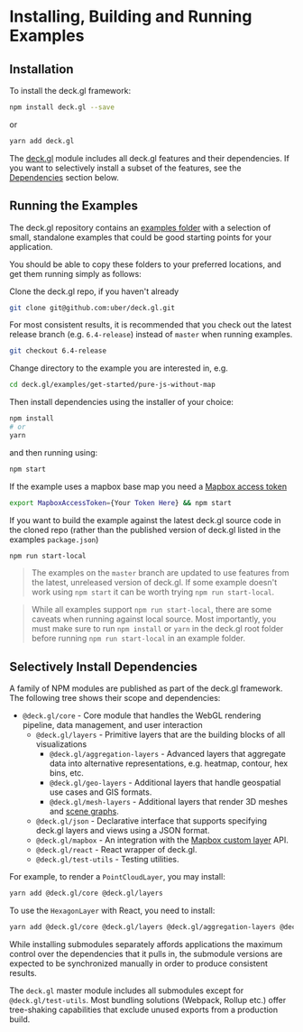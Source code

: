 # Installing, Building and Running Examples

## Installation

To install the deck.gl framework:

```bash
npm install deck.gl --save
```

or

```bash
yarn add deck.gl
```

The [deck.gl](https://www.npmjs.com/package/deck.gl) module includes all deck.gl features and their dependencies. If you want to selectively install a subset of the features, see the [Dependencies](#selectively-install-dependencies) section below.


## Running the Examples

The deck.gl repository contains an [examples folder](https://github.com/uber/deck.gl/tree/master/examples) with a selection of small, standalone examples that could be good starting points for your application.

You should be able to copy these folders to your preferred locations, and get them running simply as follows:

Clone the deck.gl repo, if you haven't already

```bash
git clone git@github.com:uber/deck.gl.git
```

For most consistent results, it is recommended that you check out the latest release branch (e.g. `6.4-release`) instead of `master` when running examples.

```bash
git checkout 6.4-release
```

Change directory to the example you are interested in, e.g.

```bash
cd deck.gl/examples/get-started/pure-js-without-map
```

Then install dependencies using the installer of your choice:

```bash
npm install
# or
yarn
```

and then running using:

```bash
npm start
```

If the example uses a mapbox base map you need a [Mapbox access token](/docs/get-started/using-with-mapbox-gl.md)

```bash
export MapboxAccessToken={Your Token Here} && npm start
```

If you want to build the example against the latest deck.gl source code in the cloned repo (rather than the published version of deck.gl listed in the examples `package.json`)

```bash
npm run start-local
```

> The examples on the `master` branch are updated to use features from the latest, unreleased version of deck.gl. If some example doesn't work using `npm start` it can be worth trying `npm run start-local`.

> While all examples support `npm run start-local`, there are some caveats when running against local source. Most importantly, you must make sure to run `npm install` or `yarn` in the deck.gl root folder before running `npm run start-local` in an example folder.


## Selectively Install Dependencies

A family of NPM modules are published as part of the deck.gl framework. The following tree shows their scope and dependencies:

- `@deck.gl/core` - Core module that handles the WebGL rendering pipeline, data management, and user interaction
  + `@deck.gl/layers` - Primitive layers that are the building blocks of all visualizations
    * `@deck.gl/aggregation-layers` - Advanced layers that aggregate data into alternative representations, e.g. heatmap, contour, hex bins, etc.
    * `@deck.gl/geo-layers` - Additional layers that handle geospatial use cases and GIS formats.
    * `@deck.gl/mesh-layers` - Additional layers that render 3D meshes and [scene graphs](https://en.wikipedia.org/wiki/Scene_graph).
  + `@deck.gl/json` - Declarative interface that supports specifying deck.gl layers and views using a JSON format.
  + `@deck.gl/mapbox` - An integration with the [Mapbox custom layer](/docs/api-reference/mapbox/overview.md) API.
  + `@deck.gl/react` - React wrapper of deck.gl.
  + `@deck.gl/test-utils` - Testing utilities.

For example, to render a `PointCloudLayer`, you may install:

```bash
yarn add @deck.gl/core @deck.gl/layers
```

To use the `HexagonLayer` with React, you need to install:

```bash
yarn add @deck.gl/core @deck.gl/layers @deck.gl/aggregation-layers @deck.gl/react
```

While installing submodules separately affords applications the maximum control over the dependencies that it pulls in, the submodule versions are expected to be synchronized manually in order to produce consistent results.

The `deck.gl` master module includes all submodules except for `@deck.gl/test-utils`. Most bundling solutions (Webpack, Rollup etc.) offer tree-shaking capabilities that exclude unused exports from a production build.
